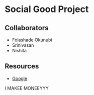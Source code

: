 # Social Good Project #

## Collaborators ##
+ Folashade Okunubi
+ Srinivasan 
+ Nishita 

## Resources ## 
+ [Google](google.com)

I MAKEE MONEEYYY
